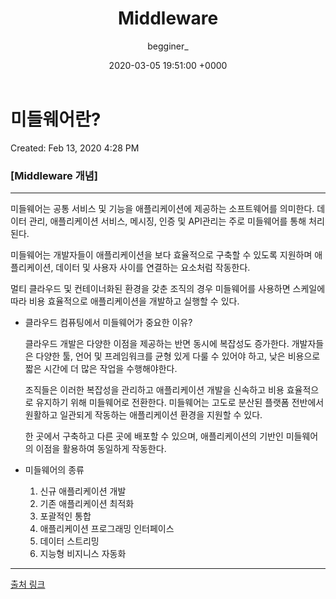 ﻿---
layout: post
title:  Middleware
date:   2020-03-05 19:51:00 +0000
description: About Middleware
img: middleware.png
tags: [More]
author: begginer_
---

# 미들웨어란?

Created: Feb 13, 2020 4:28 PM

### [Middleware 개념]

---

미들웨어는 공통 서비스 및 기능을 애플리케이션에 제공하는 소프트웨어를 의미한다. 데이터 관리, 애플리케이션 서비스, 메시징, 인증 및 API관리는 주로 미들웨어를 통해 처리된다. 

 미들웨어는 개발자들이 애플리케이션을 보다 효율적으로 구축할 수 있도록 지원하며 애플리케이션, 데이터 및 사용자 사이를 연결하는 요소처럼 작동한다.

 멀티 클라우드 및 컨테이너화된 환경을 갖춘 조직의 경우 미들웨어를 사용하면 스케일에 따라 비용 효율적으로 애플리케이션을 개발하고 실행할 수 있다.

- 클라우드 컴퓨팅에서 미들웨어가 중요한 이유?

    클라우드 개발은 다양한 이점을 제공하는 반면 동시에 복잡성도 증가한다. 개발자들은 다양한 툴, 언어 및 프레임워크를 균형 있게 다룰 수 있어야 하고, 낮은 비용으로 짧은 시간에 더 많은 작업을 수행해야한다. 

     조직들은 이러한 복잡성을 관리하고 애플리케이션 개발을 신속하고 비용 효율적으로 유지하기 위해 미들웨어로 전환한다. 미들웨어는 고도로 분산된 플랫폼 전반에서 원활하고 일관되게 작동하는 애플리케이션 환경을 지원할 수 있다. 

     한 곳에서 구축하고 다른 곳에 배포할 수 있으며, 애플리케이션의 기반인 미들웨어의 이점을 활용하여 동일하게 작동한다.

- 미들웨어의 종류
    1. 신규 애플리케이션 개발
    2. 기존 애플리케이션 최적화
    3. 포괄적인 통합
    4. 애플리케이션 프로그래밍 인터페이스
    5. 데이터 스트리밍
    6. 지능형 비지니스 자동화

---

[출처 링크](https://www.redhat.com/ko/topics/middleware/what-is-middleware)
